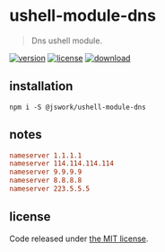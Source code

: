 # ushell-module-dns
> Dns ushell module.

[![version][version-image]][version-url]
[![license][license-image]][license-url]
[![download][download-image]][download-url]

## installation
```shell
npm i -S @jswork/ushell-module-dns
```

## notes
```conf
nameserver 1.1.1.1
nameserver 114.114.114.114
nameserver 9.9.9.9
nameserver 8.8.8.8
nameserver 223.5.5.5
```

## license
Code released under [the MIT license](https://github.com/afeiship/ushell-module-dns/blob/master/LICENSE.txt).

[version-image]: https://img.shields.io/npm/v/@feizheng/ushell-module-dns
[version-url]: https://npmjs.org/package/@feizheng/ushell-module-dns

[license-image]: https://img.shields.io/npm/l/@feizheng/ushell-module-dns
[license-url]: https://github.com/afeiship/ushell-module-dns/blob/master/LICENSE.txt

[download-image]: https://img.shields.io/npm/dm/@feizheng/ushell-module-dns
[download-url]: https://www.npmjs.com/package/@feizheng/ushell-module-dns
